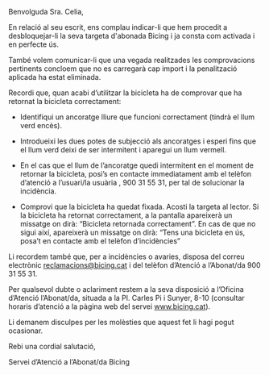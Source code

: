 Benvolguda Sra. Celia,

En relació al seu escrit, ens complau indicar-li que hem procedit a desbloquejar-li la seva targeta d'abonada Bicing i ja consta com activada i en perfecte ús.

També volem comunicar-li que una vegada realitzades les comprovacions pertinents concloem que no es carregarà cap import i la penalització aplicada ha estat eliminada.

Recordi que, quan acabi d’utilitzar la bicicleta ha de comprovar que ha retornat la bicicleta correctament:

+ Identifiqui un ancoratge lliure que funcioni correctament (tindrà el llum verd encès).

+ Introdueixi les dues potes de subjecció als ancoratges i esperi fins que el llum verd deixi de ser intermitent i aparegui un llum vermell.

+ En el cas que el llum de l’ancoratge quedi intermitent en el moment de retornar la bicicleta, posi’s en contacte immediatament amb el telèfon d’atenció a l’usuari/la usuària , 900 31 55 31, per tal de solucionar la incidència.

+ Comprovi que la bicicleta ha quedat fixada. Acosti la targeta al lector. Si la bicicleta ha retornat correctament, a la pantalla apareixerà un missatge on dirà: “Bicicleta retornada correctament”. En cas de que no sigui així, apareixerà un missatge on dirà: “Tens una bicicleta en ús, posa’t en contacte amb el telèfon d’incidències”

Li recordem també que, per a incidències o avaries, disposa del correu electrònic reclamacions@bicing.cat i del telèfon d’Atenció a l’Abonat/da 900 31 55 31.

Per qualsevol dubte o aclariment restem a la seva disposició a l’Oficina d’Atenció l’Abonat/da, situada a la Pl. Carles Pi i Sunyer, 8-10 (consultar horaris d’atenció a la pàgina web del servei www.bicing.cat).

Li demanem disculpes per les molèsties que aquest fet li hagi pogut ocasionar.

Rebi una cordial salutació,

Servei d’Atenció a l’Abonat/da Bicing

